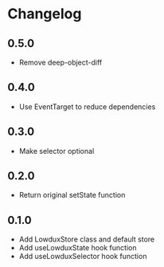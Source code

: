 # Changelog

## 0.5.0

- Remove deep-object-diff

## 0.4.0

- Use EventTarget to reduce dependencies

## 0.3.0

- Make selector optional

## 0.2.0

- Return original setState function

## 0.1.0

- Add LowduxStore class and default store
- Add useLowduxState hook function
- Add useLowduxSelector hook function
